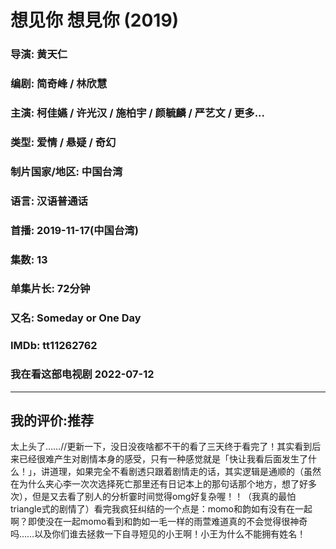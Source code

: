 # 想见你 想見你 (2019)

### 导演: 黄天仁
### 编剧: 简奇峰 / 林欣慧
### 主演: 柯佳嬿 / 许光汉 / 施柏宇 / 颜毓麟 / 严艺文 / 更多...
### 类型: 爱情 / 悬疑 / 奇幻
### 制片国家/地区: 中国台湾
### 语言: 汉语普通话
### 首播: 2019-11-17(中国台湾)
### 集数: 13
### 单集片长: 72分钟
### 又名: Someday or One Day
### IMDb: tt11262762

### 我在看这部电视剧 2022-07-12

---
我的评价:推荐
---
太上头了……//更新一下，没日没夜啥都不干的看了三天终于看完了！其实看到后来已经很难产生对剧情本身的感受，只有一种感觉就是「快让我看后面发生了什么！」，讲道理，如果完全不看剧透只跟着剧情走的话，其实逻辑是通顺的（虽然在为什么夹心李一次次选择死亡那里还有日记本上的那句话那个地方，想了好多次），但是又去看了别人的分析霎时间觉得omg好复杂喔！！（我真的最怕triangle式的剧情了）看完我疯狂纠结的一个点是：momo和韵如有没有在一起啊？即使没在一起momo看到和韵如一毛一样的雨萱难道真的不会觉得很神奇吗……以及你们谁去拯救一下自寻短见的小王啊！小王为什么不能拥有姓名！
